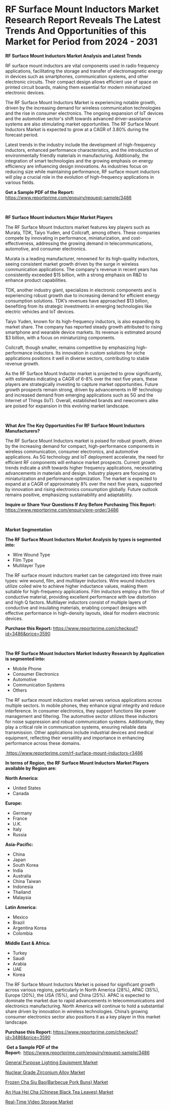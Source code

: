 <p><h1>RF Surface Mount Inductors Market Research Report Reveals The Latest Trends And Opportunities of this Market for Period from 2024 - 2031</h1></p><p><strong>RF Surface Mount Inductors Market Analysis and Latest Trends</strong></p>
<p><p>RF surface mount inductors are vital components used in radio frequency applications, facilitating the storage and transfer of electromagnetic energy in devices such as smartphones, communication systems, and other electronic circuits. Their compact design allows efficient use of space on printed circuit boards, making them essential for modern miniaturized electronic devices.</p><p>The RF Surface Mount Inductors Market is experiencing notable growth, driven by the increasing demand for wireless communication technologies and the rise in consumer electronics. The ongoing expansion of IoT devices and the automotive sector's shift towards advanced driver-assistance systems are also stimulating market opportunities. The RF Surface Mount Inductors Market is expected to grow at a CAGR of 3.80% during the forecast period. </p><p>Latest trends in the industry include the development of high-frequency inductors, enhanced performance characteristics, and the introduction of environmentally friendly materials in manufacturing. Additionally, the integration of smart technologies and the growing emphasis on energy efficiency are influencing design innovations. As industries focus on reducing size while maintaining performance, RF surface mount inductors will play a crucial role in the evolution of high-frequency applications in various fields.</p></p>
<p><strong>Get a Sample PDF of the Report:&nbsp;</strong> <a href="https://www.reportprime.com/enquiry/request-sample/3486?utm_campaign=10&utm_medium=2&utm_source=Github&utm_content=ia&utm_term=10102024&utm_id=rf-surface-mount-inductors">https://www.reportprime.com/enquiry/request-sample/3486</a></p>
<p>&nbsp;</p>
<p><strong>RF Surface Mount Inductors Major Market Players</strong></p>
<p><p>The RF Surface Mount Inductors market features key players such as Murata, TDK, Taiyo Yuden, and Coilcraft, among others. These companies compete by innovating in performance, miniaturization, and cost-effectiveness, addressing the growing demand in telecommunications, automotive, and consumer electronics.</p><p>Murata is a leading manufacturer, renowned for its high-quality inductors, seeing consistent market growth driven by the surge in wireless communication applications. The company's revenue in recent years has consistently exceeded $15 billion, with a strong emphasis on R&D to enhance product capabilities. </p><p>TDK, another industry giant, specializes in electronic components and is experiencing robust growth due to increasing demand for efficient energy consumption solutions. TDK’s revenues have approached $13 billion, benefiting from its strategic investments in emerging technologies like electric vehicles and IoT devices.</p><p>Taiyo Yuden, known for its high-frequency inductors, is also expanding its market share. The company has reported steady growth attributed to rising smartphone and wearable device markets. Its revenue is estimated around $3 billion, with a focus on miniaturizing components.</p><p>Coilcraft, though smaller, remains competitive by emphasizing high-performance inductors. Its innovation in custom solutions for niche applications positions it well in diverse sectors, contributing to stable revenue growth. </p><p>As the RF Surface Mount Inductor market is projected to grow significantly, with estimates indicating a CAGR of 6-8% over the next five years, these players are strategically investing to capture market opportunities. Future growth prospects remain strong, driven by advancements in RF technology and increased demand from emerging applications such as 5G and the Internet of Things (IoT). Overall, established brands and newcomers alike are poised for expansion in this evolving market landscape.</p></p>
<p>&nbsp;</p>
<p><strong>What Are The Key Opportunities For RF Surface Mount Inductors Manufacturers?</strong></p>
<p><p>The RF Surface Mount Inductors market is poised for robust growth, driven by the increasing demand for compact, high-performance components in wireless communication, consumer electronics, and automotive applications. As 5G technology and IoT deployment accelerate, the need for efficient RF components will enhance market prospects. Current growth trends indicate a shift towards higher frequency applications, necessitating advancements in materials and design. Industry players are focusing on miniaturization and performance optimization. The market is expected to expand at a CAGR of approximately 8% over the next five years, supported by innovation and rising electronics consumption globally. Future outlook remains positive, emphasizing sustainability and adaptability.</p></p>
<p><strong>Inquire or Share Your Questions If Any Before Purchasing This Report:</strong> <a href="https://www.reportprime.com/enquiry/pre-order/3486?utm_campaign=10&utm_medium=2&utm_source=Github&utm_content=ia&utm_term=10102024&utm_id=rf-surface-mount-inductors">https://www.reportprime.com/enquiry/pre-order/3486</a></p>
<p>&nbsp;</p>
<p><strong>Market Segmentation</strong></p>
<p><strong>The RF Surface Mount Inductors Market Analysis by types is segmented into:</strong></p>
<p><ul><li>Wire Wound Type</li><li>Film Type</li><li>Multilayer Type</li></ul></p>
<p><p>The RF surface mount inductors market can be categorized into three main types: wire wound, film, and multilayer inductors. Wire wound inductors utilize coiled wire to achieve higher inductance values, making them suitable for high-frequency applications. Film inductors employ a thin film of conductive material, providing excellent performance with low distortion and high Q factors. Multilayer inductors consist of multiple layers of conductive and insulating materials, enabling compact designs with effective performance in high-density layouts, ideal for modern electronic devices.</p></p>
<p><strong>Purchase this Report:&nbsp;</strong><a href="https://www.reportprime.com/checkout?id=3486&price=3590&utm_campaign=10&utm_medium=2&utm_source=Github&utm_content=ia&utm_term=10102024&utm_id=rf-surface-mount-inductors">https://www.reportprime.com/checkout?id=3486&price=3590</a></p>
<p>&nbsp;</p>
<p><strong>The RF Surface Mount Inductors Market Industry Research by Application is segmented into:</strong></p>
<p><ul><li>Mobile Phone</li><li>Consumer Electronics</li><li>Automotive</li><li>Communication Systems</li><li>Others</li></ul></p>
<p><p>The RF surface mount inductors market serves various applications across multiple sectors. In mobile phones, they enhance signal integrity and reduce interference. In consumer electronics, they support functions like power management and filtering. The automotive sector utilizes these inductors for noise suppression and robust communication systems. Additionally, they play a critical role in communication systems, ensuring reliable data transmission. Other applications include industrial devices and medical equipment, reflecting their versatility and importance in enhancing performance across these domains.</p></p>
<p><a href="https://www.reportprime.com/rf-surface-mount-inductors-r3486?utm_campaign=10&utm_medium=2&utm_source=Github&utm_content=ia&utm_term=10102024&utm_id=rf-surface-mount-inductors">&nbsp;https://www.reportprime.com/rf-surface-mount-inductors-r3486</a></p>
<p><strong>In terms of Region, the RF Surface Mount Inductors Market Players available by Region are:</strong></p>
<p>
    <p> <strong> North America: </strong>
        <ul>
            <li>United States</li>
            <li>Canada</li>
        </ul>
        </p> 
    <p> <strong> Europe: </strong>
        <ul>
            <li>Germany</li>
            <li>France</li>
            <li>U.K.</li>
            <li>Italy</li>
            <li>Russia</li>
        </ul>
        </p> 
    <p> <strong> Asia-Pacific: </strong>
        <ul>
            <li>China</li>
            <li>Japan</li>
            <li>South Korea</li>
            <li>India</li>
            <li>Australia</li>
            <li>China Taiwan</li>
            <li>Indonesia</li>
            <li>Thailand</li>
            <li>Malaysia</li>
        </ul>
        </p> 
    <p> <strong> Latin America: </strong>
        <ul>
            <li>Mexico</li>
            <li>Brazil</li>
            <li>Argentina Korea</li>
            <li>Colombia</li>
        </ul>
        </p> 
    <p> <strong> Middle East & Africa: </strong>
        <ul>
            <li>Turkey</li>
            <li>Saudi</li>
            <li>Arabia</li>
            <li>UAE</li>
            <li>Korea</li>
        </ul>
    </p>
    </p>
<p><p>The RF Surface Mount Inductors Market is poised for significant growth across various regions, particularly in North America (28%), APAC (35%), Europe (20%), the USA (15%), and China (25%). APAC is expected to dominate the market due to rapid advancements in telecommunications and electronics manufacturing. North America will continue to hold a substantial share driven by innovation in wireless technologies. China’s growing consumer electronics sector also positions it as a key player in this market landscape.</p></p>
<p><strong>Purchase this Report: </strong><a href="https://www.reportprime.com/checkout?id=3486&price=3590&utm_campaign=10&utm_medium=2&utm_source=Github&utm_content=ia&utm_term=10102024&utm_id=rf-surface-mount-inductors">https://www.reportprime.com/checkout?id=3486&price=3590</a></p>
<p>&nbsp;<strong>Get a Sample PDF of the Report:&nbsp;&nbsp;</strong><a href="https://www.reportprime.com/enquiry/request-sample/3486?utm_campaign=10&utm_medium=2&utm_source=Github&utm_content=ia&utm_term=10102024&utm_id=rf-surface-mount-inductors">https://www.reportprime.com/enquiry/request-sample/3486</a></p>
<p><strong></strong></p>
<p><p><a href="https://github.com/ygfu6u/Market-Research-Report-List-1/blob/main/general-purpose-lighting-equipment-market.md?utm_campaign=10&utm_medium=2&utm_source=Github&utm_content=ia&utm_term=10102024&utm_id=rf-surface-mount-inductors">General Purpose Lighting Equipment Market</a></p><p><a href="https://www.linkedin.com/pulse/navigating-nuclear-grade-zirconium-alloy-market-expert-analysis-iju1f?utm_campaign=10&utm_medium=2&utm_source=Github&utm_content=ia&utm_term=10102024&utm_id=rf-surface-mount-inductors">Nuclear Grade Zirconium Alloy Market</a></p><p><a href="https://issuu.com/reportprime-2/docs/frozen-cha-siu-baobarbecue-pork-bun_ca7bf76bf4cf23?utm_campaign=10&utm_medium=2&utm_source=Github&utm_content=ia&utm_term=10102024&utm_id=rf-surface-mount-inductors">Frozen Cha Siu Bao(Barbecue Pork Buns) Market</a></p><p><a href="https://issuu.com/reportprime-2/docs/an-hua-hei-cha-chinese-black-tea-le_2168b1ee24d4d2?utm_campaign=10&utm_medium=2&utm_source=Github&utm_content=ia&utm_term=10102024&utm_id=rf-surface-mount-inductors">An Hua Hei Cha (Chinese Black Tea Leaves) Market</a></p><p><a href="https://www.linkedin.com/pulse/real-time-video-storage-market-size-growth-trends-statistics-bblte?utm_campaign=10&utm_medium=2&utm_source=Github&utm_content=ia&utm_term=10102024&utm_id=rf-surface-mount-inductors">Real-Time Video Storage Market</a></p></p>